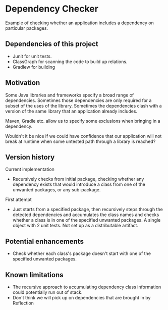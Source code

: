 # Dependency Checker

Example of checking whether an application includes a dependency on particular packages.

## Dependencies of this project
- Junit for unit tests.
- ClassGraph for scanning the code to build up relations.
- Gradlew for building

## Motivation
Some Java libraries and frameworks specify a broad range of dependencies. 
Sometimes those dependencies are only required for a subset of the uses of the library.
Sometimes the dependencies clash with a version of the same library that an application
already includes.

Maven, Gradle etc. allow us to specify some exclusions when bringing in a dependency.

Wouldn't it be nice if we could have confidence that our application will not break at
runtime when some untested path through a library is reached?


## Version history
Current implementation
 * Recursively checks from initial package, checking whether any dependency exists that would
   introduce a class from one of the unwanted packages, or any sub-package.

First attempt
 * Just starts from a specified package, then recursively steps through the detected dependencies
and accumulates the class names and checks whether a class is in one of the specified unwanted
packages.
A single object with 2 unit tests.  Not set up as a distributable artifact.



## Potential enhancements
- Check whether each class's package doesn't start with one of the specified unwanted packages.

## Known limitations
- The recursive approach to accumulating dependency class information could potentially run out of stack.
- Don't think we will pick up on dependencies that are brought in by Reflection
 

    